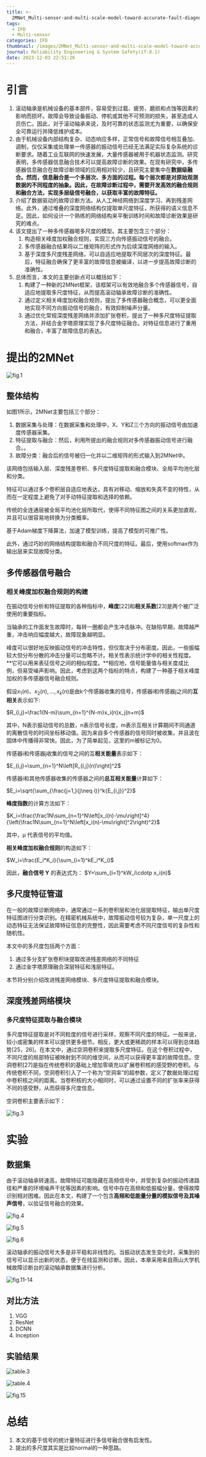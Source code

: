 ```yaml
---
title: >-
  2MNet_Multi-sensor-and-multi-scale-model-toward-accurate-fault-diagnosis-of-rolling-bearing
tags:
  - IFD
  - Multi-sensor
categories: IFD
thumbnail: /images/2MNet_Multi-sensor-and-multi-scale-model-toward-accurate-fault-diagnosis-of-rolling-bearing/fig.1.png
journal: Reliability Engineering & System Safety(if:8.1)
date: 2023-12-03 22:51:26
---
```


# 引言

1. 滚动轴承是机械设备的基本部件，容易受到过载、疲劳、磨损和点蚀等因素的影响而损坏。故障会导致设备振动、停机或其他不可预测的损失，甚至造成人员伤亡。因此，对于滚动轴承来说，及时可靠的状态监测尤为重要，以确保安全可靠运行并降低维护成本。
2. 由于机械设备内部结构复杂、动态响应多样，正常信号和故障信号相互叠加、调制，仅仅采集或处理单一传感器的振动信号已经无法满足实际复杂系统的诊断要求。随着工业互联网的快速发展，大量传感器被用于机器状态监测。研究表明，多传感器信息融合技术可以提高故障诊断的效果。在现有研究中，多传感器信息融合在故障诊断领域的应用相对较少，且研究主要集中在**数据级融合。然而，信息融合是一个多层次、多方面的过程。每个层次都是对原始观测数据的不同程度的抽象。因此，在故障诊断过程中，需要开发高效的融合规则和融合方法，实现多层级信号融合，以获取丰富的故障特征。**
3. 介绍了数据驱动的故障诊断方法。从人工神经网络到深度学习、再到残差网络。此外，通过堆叠的深度网络结构仅提取单尺度特征，所获得的语义信息不足。因此，如何设计一个熟练的网络结构来平衡训练时间和故障诊断效果是研究的难点。
4. 该文提出了一种多传感器喝多尺度的模型。其主要包含三个部分：
   1. 构造相关峰度加权融合规则，实现三方向传感振动信号的融合。
   2. 多传感器融合结果将以二维矩阵的形式作为后续深度网络的输入。
   3. 基于深度多尺度残差网络，可以自适应地提取不同层次的深度特征。最后，特征融合确保了更丰富的故障信息被编译，以进一步提高故障诊断的准确性。
5. 总体而言，本文的主要创新点可以概括如下：
   1. 构建了一种新的2MNet框架，该框架可以有效地融合多个传感器信号，自适应地提取多尺度特征，从而提高滚动轴承故障诊断的准确性。
   2. 通过定义相关峰度加权融合规则，提出了多传感器融合概念，可以更全面地实现不同方向振动信号的融合，有效抑制噪声分量。
   3. 通过优化常规深度残差网络并添加扩张卷积，提出了一种多尺度特征提取方法，并结合金字塔原理实现了多尺度特征融合。对特征信息进行了重用和融合，丰富了故障信息的表达。



# 提出的2MNet

![fig.1](/images/2MNet_Multi-sensor-and-multi-scale-model-toward-accurate-fault-diagnosis-of-rolling-bearing/fig.1.png)

## 整体结构

如图1所示，2MNet主要包括三个部分：

1. 数据采集与处理：在数据采集和处理中，X、Y和Z三个方向的振动信号由加速度传感器采集。
2. 特征提取与融合：然后，利用所提出的融合规则对多传感器振动信号进行融合。。
3. 故障分类：融合后的信号被归一化并以二维矩阵的形式输入到2MNet中。

该网络包括输入层、深度残差卷积、多尺度特征提取和融合模块、全局平均池化层和分类。

特征可以通过多个卷积层自适应地表达，具有对移动、缩放和失真不变的特性，从而在一定程度上避免了对手动特征提取和选择的依赖。

传统的全连通层被全局平均池化层所取代，使得不同特征图之间的关系更加直观，并且可以很容易地转换为分类概率。

基于Adam梯度下降算法，加速了模型训练，提高了模型的可推广性。

此外，通过巧妙的网络结构提取和融合不同尺度的特征。最后，使用softmax作为输出层来实现故障分类。

## 多传感器信号融合

### 相关峰度加权融合规则的构建

在振动信号分析和特征提取的各种指标中，**峰度**[22]和**相关系数**[23]是两个被广泛使用的重要指标。

当轴承的工作面发生故障时，每转一圈都会产生冲击脉冲。在缺陷早期，故障越严重，冲击响应幅度越大，故障现象越明显。

峰度可以很好地反映振动信号的冲击特性，但仅取决于分布密度。因此，一些振幅较大但分布分散的冲击分量可以忽略不计。相关性表示统计学中的相关性程度。**它可以用来表征信号之间的相似程度。**相应地，信号能量值与相关度成比例，但易受噪声影响。因此，考虑到这两个指标的特点，构建了一种基于相关峰度加权的多传感器信号融合规则。

假设$x_1(n)、x_2(n),...,x_k(n)$是由k个传感器收集的信号，传感器i和传感器j之间的**互相关**表示如下:

$R_{i,j}=\frac1{N-m}\sum_{n=1}^{N-m}x_i(n)x_j(n+m)$

其中，N表示振动信号的总数，n表示信号长度，m表示互相关计算期间不同通道的离散信号的时间坐标移动值。因为来自多个传感器的信号同时被收集，并且波在固体中传播得非常快。因此，为了简单起见，这里的m被标记为0。

传感器i和传感器j收集的信号之间的互**相关能量**表示如下：

$E_{i,j}=\sum_{n=1}^N\left[R_{i,j}(n)\right]^2$

传感器i和其他传感器收集的传感器之间的**总互相关能量**计算如下：

$E_i=\sqrt{\sum_{\frac{j=1,}{j\neq i}}^k{E_{i,j}}^2}$

**峰度指数**的计算方法如下：

$K_i=\frac{\frac1N\sum_{n=1}^N\left[x_i(n)-\mu\right]^4}{\left(\frac1N\sum_{n=1}^N\left[x_i(n)-\mu\right]^2\right)^2}$

其中，μ 代表信号的平均值。

**相关峰度加权融合规则**的构造如下：

$W_i=\frac{E_i*K_i}{\sum_{i=1}^kE_i*K_i}$

因此，**融合信号 Y** 的表达式为：
$Y=\sum_{i=1}^kW_i\cdotp x_i(n)$

## 多尺度特征管道

在一般的故障诊断网络中，通常通过一系列卷积层和池化层提取特征，输出单尺度特征图进行分类识别。在精密机械系统中，故障振动信号较为复杂，单一尺度上的动态特征无法保证故障特征信息的完整性，因此需要考虑不同尺度信号的复杂性和随机性。

本文中的多尺度包括两个方面：

1. 通过多分支扩张卷积块提取改进残差网络的不同特征
2. 通过金字塔原理融合深层特征和浅层特征。

本节将分别介绍改进残差网络模块、多尺度特征提取和融合模块。

## 深度残差网络模块

### 多尺度特征提取与融合模块

多尺度特征提取是对不同粒度的信号进行采样，观察不同尺度的特征。一般来说，较小或密集的样本可以提供更多细节。相反，更大或更稀疏的样本可以得到总体趋势[25，26]。在本文中，通过空洞卷积来提取多尺度特征。在这个卷积过程中，不同尺度的局部特征被映射到不同的维空间，从而可以获得更丰富的故障信息。空洞卷积[27]是指在传统卷积的基础上增加零填充以扩展卷积核的感受野的卷积。与传统卷积不同，空洞卷积引入了一个称为“空洞率”的超参数，定义了数据处理过程中卷积核之间的距离。当卷积核的大小相同时，可以通过设置不同的扩张率来获得不同的感受野，从而获得多尺度信息。

空洞卷积主要表示如下：

![fig.3](/images/2MNet_Multi-sensor-and-multi-scale-model-toward-accurate-fault-diagnosis-of-rolling-bearing/fig.3.png)

# 实验

## 数据集

由于滚动轴承转速高，故障特征可能隐藏在高频信号中，并受到复杂的振动传递路径和严重的环境噪声干扰等因素的影响。信号中存在高频和低振幅分量，使得故障识别相对困难。因此在本文，构建了一个包含**高频和低能量分量的模拟信号及其噪声信号**，以验证信号融合的效果。

![fig.4](/images/2MNet_Multi-sensor-and-multi-scale-model-toward-accurate-fault-diagnosis-of-rolling-bearing/fig.4.png)

![fig.5](/images/2MNet_Multi-sensor-and-multi-scale-model-toward-accurate-fault-diagnosis-of-rolling-bearing/fig.5.png)

![fig.6](/images/2MNet_Multi-sensor-and-multi-scale-model-toward-accurate-fault-diagnosis-of-rolling-bearing/fig.6.png)

滚动轴承的振动信号大多是非平稳和非线性的。当振动状态发生变化时，采集到的信号可以显示出新的状态，便于在线监测和诊断。因此，本章采用来自燕山大学机械故障诊断台的滚动轴承数据集进行分析。

![fig.11-14](/images/2MNet_Multi-sensor-and-multi-scale-model-toward-accurate-fault-diagnosis-of-rolling-bearing/fig.11-14.png)

## 对比方法

1. VGG
2. ResNet
3. DCNN
4. Inception

## 实验结果

![table.3](/images/2MNet_Multi-sensor-and-multi-scale-model-toward-accurate-fault-diagnosis-of-rolling-bearing/table.3.png)

![table.4](/images/2MNet_Multi-sensor-and-multi-scale-model-toward-accurate-fault-diagnosis-of-rolling-bearing/table.4.png)

![fig.15](/images/2MNet_Multi-sensor-and-multi-scale-model-toward-accurate-fault-diagnosis-of-rolling-bearing/fig.15.png)

# 总结

1. 本文的基于信号的统计量特征进行多信号融合很有启发性。
2. 提出的多尺度其实是比较normal的一种思路。





